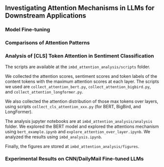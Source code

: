 ## Investigating Attention Mechanisms in LLMs for Downstream Applications

### Model Fine-tuning

### Comparisons of Attention Patterns

### Analysis of [CLS] Token Attention in Sentiment Classification

The scripts are available at the ``imbd_attention_analysis/scripts`` folder. 

We collected the attention scores, sentiment scores and token labels of the content tokens with the maximum attention scores at each layer.
The scripts we used are ``collect_attention_bert.py``, ``collect_attention_bigbird.py``, and ``collect_attention_longformer.py``.

We also collected the attention distribution of those max tokens over layers, using scripts
``collect_cls_attention_xxx.py`` (for BERT, BigBird, and LongFormer).

The analysis jupyter notebooks are at ``imbd_attention_analysis/analysis`` folder. We explored the BERT model and explored the attentions mechanism
using ``bert_example.ipynb`` and  ``explore_attention_over_layer.ipynb``. We analyzed the results using ``imbd_analysis.ipynb``.

Finally, the figures are stored at ``imbd_attention_analysis/figures``.

### Experimental Results on CNN/DailyMail Fine-tuned LLMs